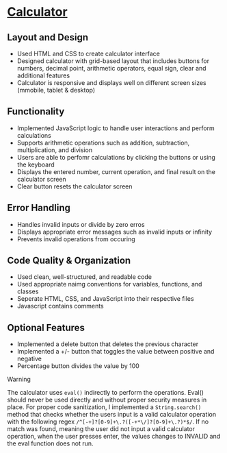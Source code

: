 # [Calculator](https://cperalt.github.io/Calculator/)

## Layout and Design

* Used HTML and CSS to create calculator interface
* Designed calculator with grid-based layout that includes buttons for numbers, decimal point, arithmetic operators, equal sign, clear and additional features
* Calculator is responsive and displays well on different screen sizes (mmobile, tablet & desktop)

## Functionality

* Implemented JavaScript logic to handle user interactions and perform calculations
* Supports arithmetic operations such as addition, subtraction, multiplication, and division
* Users are able to perfomr calculations by clicking the buttons or using the keyboard
* Displays the entered number, current operation, and final result on the calculator screen
* Clear button resets the calculator screen

## Error Handling

* Handles invalid inputs or divide by zero erros
* Displays appropriate error messages such as invalid inputs or infinity
* Prevents invalid operations from occuring

## Code Quality & Organization

* Used clean, well-structured, and readable code 
* Used appropriate naimg conventions for variables, functions, and classes
* Seperate HTML, CSS, and JavaScript into their respective files
* Javascript contains comments

## Optional Features

* Implemented a delete button that deletes the previous character
* Implemented a +/- button that toggles the value between positive and negative
* Percentage button divides the value by 100

> [!WARNING]
> The calculator uses `eval()` indirectly to perform the operations. Eval() should never be used directly and without proper security measures in place. For proper code sanitization, I implemented a `String.search()` method that checks whether the users input is a valid calculator operation with the following regex `/^[-+]?[0-9]+\.?([-+*\/]?[0-9]+\.?)*$/`. If no match was found, meaning the user did not input a valid calculator operation, when the user presses enter, the values changes to INVALID and the eval function does not run.
